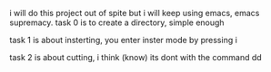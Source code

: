 i will do this project out of spite but i will keep using emacs, emacs supremacy.
task 0 is to create a directory, simple enough

task 1 is about insterting, you enter inster mode by pressing i

task 2 is about cutting, i think (know) its dont with the command dd